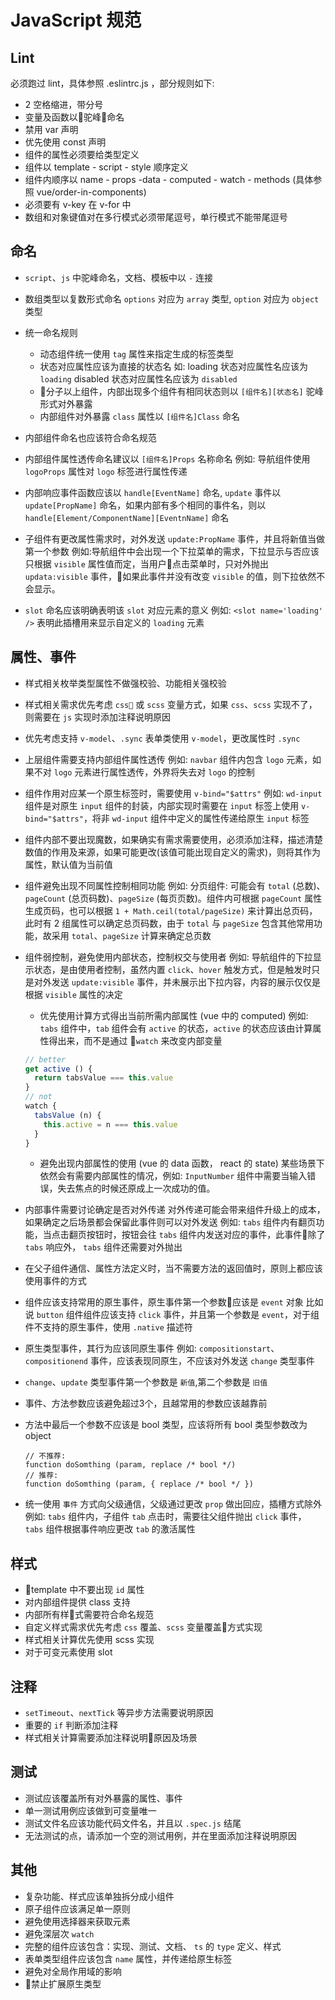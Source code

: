 # JavaScript 规范
## Lint
必须跑过 lint，具体参照 .eslintrc.js ，部分规则如下:
- 2 空格缩进，带分号
- 变量及函数以驼峰命名
- 禁用 var 声明
- 优先使用 const 声明
- 组件的属性必须要给类型定义
- 组件以 template - script - style 顺序定义
- 组件内顺序以 name - props -data - computed - watch - methods (具体参照 vue/order-in-components)
- 必须要有 v-key 在 v-for 中
- 数组和对象键值对在多行模式必须带尾逗号，单行模式不能带尾逗号

## 命名
- `script`、`js` 中驼峰命名，文档、模板中以 `-` 连接

- 数组类型以复数形式命名
  `options` 对应为 `array` 类型,
  `option` 对应为 `object` 类型

- 统一命名规则
  - 动态组件统一使用 `tag` 属性来指定生成的标签类型
  - 状态对应属性应该为直接的状态名
    如: loading 状态对应属性名应该为 `loading`
    disabled 状态对应属性名应该为 `disabled`
  - 分子以上组件，内部出现多个组件有相同状态则以 `[组件名][状态名]` 驼峰形式对外暴露
  - 内部组件对外暴露 `class` 属性以 `[组件名]Class` 命名

- 内部组件命名也应该符合命名规范

- 内部组件属性透传命名建议以 `[组件名]Props` 名称命名
  例如: 导航组件使用 `logoProps` 属性对 `logo` 标签进行属性传递

- 内部响应事件函数应该以 `handle[EventName]` 命名, `update` 事件以 `update[PropName]` 命名，如果内部有多个相同的事件名，则以`handle[Element/ComponentName][EventnName]` 命名

- 子组件有更改属性需求时，对外发送 `update:PropName` 事件，并且将新值当做第一个参数
  例如:导航组件中会出现一个下拉菜单的需求，下拉显示与否应该只根据 `visible` 属性值而定，当用户点击菜单时，只对外抛出 `updata:visible` 事件，如果此事件并没有改变 `visible` 的值，则下拉依然不会显示。

- `slot` 命名应该明确表明该 `slot` 对应元素的意义
  例如: `<slot name='loading' />` 表明此插槽用来显示自定义的 `loading` 元素

## 属性、事件
- 样式相关枚举类型属性不做强校验、功能相关强校验

- 样式相关需求优先考虑 `css` 或 `scss` 变量方式，如果 `css`、`scss` 实现不了，则需要在 `js` 实现时添加注释说明原因

- 优先考虑支持 `v-model`、`.sync`
  表单类使用 `v-model`，更改属性时 `.sync`

- 上层组件需要支持内部组件属性透传
  例如: `navbar` 组件内包含 `logo` 元素，如果不对 `logo` 元素进行属性透传，外界将失去对 `logo` 的控制

- 组件作用对应某一个原生标签时，需要使用 `v-bind="$attrs"`
  例如: `wd-input` 组件是对原生 `input` 组件的封装，内部实现时需要在 `input` 标签上使用 `v-bind="$attrs"`，将非 `wd-input` 组件中定义的属性传递给原生 `input` 标签

- 组件内部不要出现魔数，如果确实有需求需要使用，必须添加注释，描述清楚数值的作用及来源，如果可能更改(该值可能出现自定义的需求)，则将其作为属性，默认值为当前值

- 组件避免出现不同属性控制相同功能
  例如: 分页组件: 可能会有 `total` (总数)、 `pageCount` (总页码数)、`pageSize` (每页页数)。组件内可根据 `pageCount` 属性生成页码，也可以根据 `1 + Math.ceil(total/pageSize)` 来计算出总页码，此时有 2 组属性可以确定总页码数，由于 `total` 与 `pageSize` 包含其他常用功能，故采用 `total`、`pageSize` 计算来确定总页数

- 组件弱控制，避免使用内部状态，控制权交与使用者
  例如: 导航组件的下拉显示状态，是由使用者控制，虽然内置 `click`、`hover` 触发方式，但是触发时只是对外发送 `update:visible` 事件，并未展示出下拉内容，内容的展示仅仅是根据 `visible` 属性的决定

  - 优先使用计算方式得出当前所需内部属性 (vue 中的 computed)
  例如: `tabs` 组件中，`tab` 组件会有 `active` 的状态，`active` 的状态应该由计算属性得出来，而不是通过 `watch` 来改变内部变量
  ```javascript
  // better
  get active () {
    return tabsValue === this.value
  }
  // not
  watch {
    tabsValue (n) {
      this.active = n === this.value
    }
  }
  ```
  - 避免出现内部属性的使用 (vue 的 data 函数， react 的 state)
  某些场景下依然会有需要内部属性的情况，例如: `InputNumber` 组件中需要当输入错误，失去焦点的时候还原成上一次成功的值。

- 内部事件需要讨论确定是否对外传递
  对外传递可能会带来组件升级上的成本，如果确定之后场景都会保留此事件则可以对外发送
  例如:  `tabs` 组件内有翻页功能，当点击翻页按钮时，按钮会往 `tabs` 组件内发送对应的事件，此事件除了 `tabs` 响应外， `tabs` 组件还需要对外抛出

- 在父子组件通信、属性方法定义时，当不需要方法的返回值时，原则上都应该使用事件的方式

- 组件应该支持常用的原生事件，原生事件第一个参数应该是 `event` 对象
  比如说 `button` 组件组件应该支持 `click` 事件，并且第一个参数是 `event`，对于组件不支持的原生事件，使用 `.native` 描述符

- 原生类型事件，其行为应该同原生事件
  例如: `compositionstart`、`compositionend` 事件，应该表现同原生，不应该对外发送 `change` 类型事件

- `change`、`update` 类型事件第一个参数是 `新值`,第二个参数是 `旧值`

- 事件、方法参数应该避免超过3个，且越常用的参数应该越靠前

- 方法中最后一个参数不应该是 bool 类型，应该将所有 bool 类型参数改为 object
  ```
  // 不推荐:
  function doSomthing (param, replace /* bool */)
  // 推荐:
  function doSomthing (param, { replace /* bool */ })
  ```

- 统一使用 `事件` 方式向父级通信，父级通过更改 `prop` 做出回应，插槽方式除外
  例如: `tabs` 组件内，子组件 `tab` 点击时，需要往父组件抛出 `click` 事件， `tabs` 组件根据事件响应更改 `tab` 的激活属性

## 样式
- template 中不要出现 `id` 属性
- 对内部组件提供 class 支持
- 内部所有样式需要符合命名规范
- 自定义样式需求优先考虑 `css` 覆盖、`scss` 变量覆盖方式实现
- 样式相关计算优先使用 scss 实现
- 对于可变元素使用 slot

## 注释
- `setTimeout`、`nextTick` 等异步方法需要说明原因
- 重要的 `if` 判断添加注释
- 样式相关计算需要添加注释说明原因及场景

## 测试
- 测试应该覆盖所有对外暴露的属性、事件
- 单一测试用例应该做到可变量唯一
- 测试文件名应该功能代码文件名，并且以 `.spec.js` 结尾
- 无法测试的点，请添加一个空的测试用例，并在里面添加注释说明原因

## 其他
- 复杂功能、样式应该单独拆分成小组件
- 原子组件应该满足单一原则
- 避免使用选择器来获取元素
- 避免深层次 `watch`
- 完整的组件应该包含：实现、测试、文档、 `ts` 的 `type` 定义、样式
- 表单类型组件应该包含 `name` 属性，并传递给原生标签
- 避免对全局作用域的影响
- 禁止扩展原生类型
